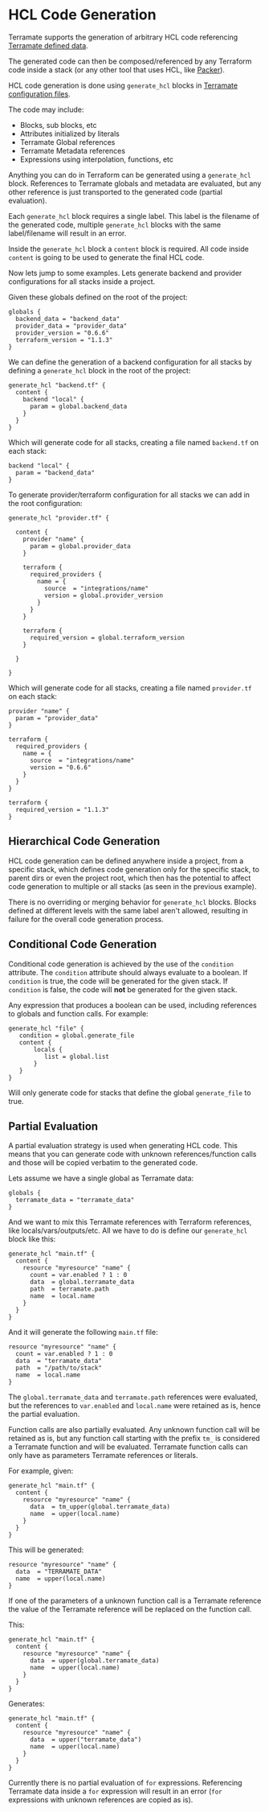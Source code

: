 # HCL Code Generation

Terramate supports the generation of arbitrary HCL code referencing 
[Terramate defined data](../sharing-data.md).

The generated code can then be composed/referenced by any Terraform code
inside a stack (or any other tool that uses HCL, like [Packer](https://www.packer.io/)).

HCL code generation is done using `generate_hcl`
blocks in [Terramate configuration files](../config-overview.md).

The code may include:

* Blocks, sub blocks, etc 
* Attributes initialized by literals
* Terramate Global references
* Terramate Metadata references
* Expressions using interpolation, functions, etc

Anything you can do in Terraform can be generated using a `generate_hcl`
block. References to Terramate globals and metadata are evaluated, but any
other reference is just transported to the generated code (partial evaluation).

Each `generate_hcl` block requires a single label.
This label is the filename of the generated code, multiple `generate_hcl` blocks
with the same label/filename will result in an error.

Inside the `generate_hcl` block a `content` block is required.
All code inside `content` is going to be used to generate the final HCL code.

Now lets jump to some examples. Lets generate backend and provider configurations
for all stacks inside a project.

Given these globals defined on the root of the project:

```hcl
globals {
  backend_data = "backend_data"
  provider_data = "provider_data"
  provider_version = "0.6.6"
  terraform_version = "1.1.3"
}
```

We can define the generation of a backend configuration for all
stacks by defining a `generate_hcl` block in the root of the project:

```hcl
generate_hcl "backend.tf" {
  content {
    backend "local" {
      param = global.backend_data
    }
  }
}
```

Which will generate code for all stacks, creating a file named `backend.tf` on each stack:

```hcl
backend "local" {
  param = "backend_data"
}
```

To generate provider/terraform configuration for all stacks we can add
in the root configuration:

```hcl
generate_hcl "provider.tf" {

  content {
    provider "name" {
      param = global.provider_data
    }

    terraform {
      required_providers {
        name = {
          source  = "integrations/name"
          version = global.provider_version
        }
      }
    }

    terraform {
      required_version = global.terraform_version
    }

  }

}
```

Which will generate code for all stacks, creating a file named `provider.tf` on each stack:

```hcl
provider "name" {
  param = "provider_data"
}

terraform {
  required_providers {
    name = {
      source  = "integrations/name"
      version = "0.6.6"
    }
  }
}

terraform {
  required_version = "1.1.3"
}
```

## Hierarchical Code Generation

HCL code generation can be defined anywhere inside a project, from a specific
stack, which defines code generation only for the specific stack, to parent dirs
or even the project root, which then has the potential to affect code generation
to multiple or all stacks (as seen in the previous example).

There is no overriding or merging behavior for `generate_hcl` blocks.
Blocks defined at different levels with the same label aren't allowed, resulting
in failure for the overall code generation process.


## Conditional Code Generation

Conditional code generation is achieved by the use of the `condition` attribute.
The `condition` attribute should always evaluate to a boolean. If `condition` 
is true, the code will be generated for the given stack. If `condition` is false,
the code will **not** be generated for the given stack.

Any expression that produces a boolean can be used, including references
to globals and function calls. For example:

```hcl
generate_hcl "file" {
   condition = global.generate_file
   content {
       locals {
          list = global.list
       }
   }
}
```

Will only generate code for stacks that define the global `generate_file` to true.


## Partial Evaluation

A partial evaluation strategy is used when generating HCL code.
This means that you can generate code with unknown references/function calls
and those will be copied verbatim to the generated code.

Lets assume we have a single global as Terramate data:

```hcl
globals {
  terramate_data = "terramate_data"
}
```

And we want to mix this Terramate references with Terraform
references, like locals/vars/outputs/etc.
All we have to do is define our `generate_hcl` block like this:


```hcl
generate_hcl "main.tf" {
  content {
    resource "myresource" "name" {
      count = var.enabled ? 1 : 0
      data  = global.terramate_data
      path  = terramate.path
      name  = local.name
    }
  }
}
```

And it will generate the following `main.tf` file:

```
resource "myresource" "name" {
  count = var.enabled ? 1 : 0
  data  = "terramate_data"
  path  = "/path/to/stack"
  name  = local.name
}
```

The `global.terramate_data` and `terramate.path` references were evaluated,
but the references to `var.enabled` and `local.name` were retained as is,
hence the partial evaluation.

Function calls are also partially evaluated. Any unknown function call
will be retained as is, but any function call starting with the prefix
`tm_` is considered a Terramate function and will be evaluated.
Terramate function calls can only have as parameters Terramate references
or literals.

For example, given:

```hcl
generate_hcl "main.tf" {
  content {
    resource "myresource" "name" {
      data  = tm_upper(global.terramate_data)
      name  = upper(local.name)
    }
  }
}
```

This will be generated:

```hcl
resource "myresource" "name" {
  data  = "TERRAMATE_DATA"
  name  = upper(local.name)
}
```

If one of the parameters of a unknown function call is a Terramate
reference the value of the Terramate reference will be replaced on the
function call.

This:

```hcl
generate_hcl "main.tf" {
  content {
    resource "myresource" "name" {
      data  = upper(global.terramate_data)
      name  = upper(local.name)
    }
  }
}
```

Generates:

```hcl
generate_hcl "main.tf" {
  content {
    resource "myresource" "name" {
      data  = upper("terramate_data")
      name  = upper(local.name)
    }
  }
}
```

Currently there is no partial evaluation of `for` expressions.
Referencing Terramate data inside a `for` expression will result
in an error (`for` expressions with unknown references are copied as is).
